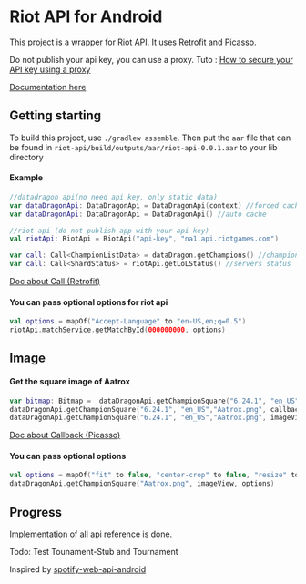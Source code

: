 # Riot API for Android

This project is a wrapper for [Riot API](https://developer.riotgames.com/).
It uses [Retrofit](http://square.github.io/retrofit/) and [Picasso](http://square.github.io/picasso/).

Do not publish your api key, you can use a proxy. Tuto : [How to secure your API key using a proxy ](https://discussion.developer.riotgames.com/articles/3333/how-to-secure-your-api-key-using-a-proxy.html)

[Documentation here](https://nspu.github.io/riot-api-android/docs/index.html)

## Getting starting
To build this project, use `./gradlew assemble`. 
Then put the `aar` file that can be found in `riot-api/build/outputs/aar/riot-api-0.0.1.aar` to your lib directory 

#### Example

```kotlin
//datadragon api(no need api key, only static data)
var dataDragonApi: DataDragonApi = DataDragonApi(context) //forced cache
var dataDragonApi: DataDragonApi = DataDragonApi() //auto cache

//riot api (do not publish app with your api key)
val riotApi: RiotApi = RiotApi("api-key", "na1.api.riotgames.com")
```

```kotlin
var call: Call<ChampionListData> = dataDragon.getChampions() //champions list
var call: Call<ShardStatus> = riotApi.getLoLStatus() //servers status
```

[Doc about Call (Retrofit)](https://square.github.io/retrofit/2.x/retrofit/retrofit2/Call.html)

#### You can pass optional options for riot api
```kotlin 
val options = mapOf("Accept-Language" to "en-US,en;q=0.5")
riotApi.matchService.getMatchById(000000000, options)
```


## Image

#### Get the square image of Aatrox
```kotlin
var bitmap: Bitmap =  dataDragonApi.getChampionSquare("6.24.1", "en_US", "Aatrox.png") //get directly the bitmap
dataDragonApi.getChampionSquare("6.24.1", "en_US","Aatrox.png", callback) //with Callback
dataDragonApi.getChampionSquare("6.24.1", "en_US","Aatrox.png", imageView) //with ImageView
```

[Doc about Callback (Picasso)](http://square.github.io/picasso/2.x/picasso/com/squareup/picasso/Callback.html)

#### You can pass optional options
```kotlin 
val options = mapOf("fit" to false, "center-crop" to false, "resize" to  Pair(50, 50))
dataDragonApi.getChampionSquare("Aatrox.png", imageView, options)
```



## Progress 
Implementation of all api reference is done.

Todo: Test Tounament-Stub and Tournament


Inspired by [spotify-web-api-android](https://github.com/kaaes/spotify-web-api-android)